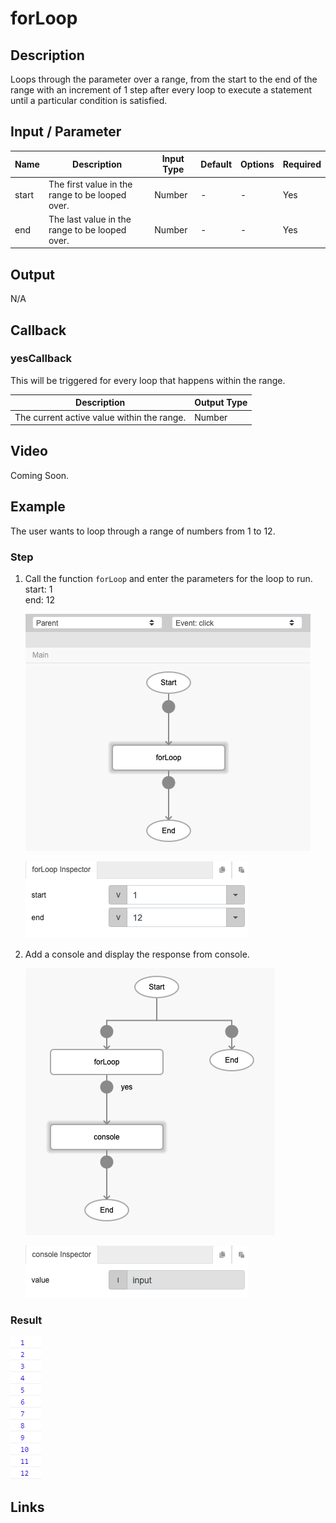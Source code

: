 ﻿# forLoop

## Description
 
Loops through the parameter over a range, from the start to the end of the range with an increment of 1 step after every loop to execute a statement until a particular condition is satisfied.

## Input / Parameter

| Name | Description | Input Type | Default | Options | Required |
| ------ | ------ | ------ | ------ | ------ | ------ |
| start | The first value in the range to be looped over. | Number | - | - | Yes |
| end | The last value in the range to be looped over. | Number | - | - | Yes |

## Output

N/A

## Callback

### yesCallback

This will be triggered for every loop that happens within the range.

| Description | Output Type |
| ------ | ------ |
| The current active value within the range. | Number |

## Video

Coming Soon.

<!-- Format: [![Video]({image-path})]({url-link}) -->

## Example

The user wants to loop through a range of numbers from 1 to 12.

### Step

1. Call the function `forLoop` and enter the parameters for the loop to run.
   <br>
   start: 1<br>
   end: 12
   
   ![](./forLoop-step-1.png)

   ![](./forLoop-step-2.png)
    
2. Add a console and display the response from           console.
   <br>
   
    ![](./forLoop-step-3.png)

    ![](./forLoop-step-4.png)
    
### Result

![](./forLoop-result-1.png)

## Links